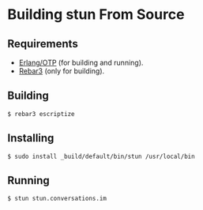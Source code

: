 # Building stun From Source

## Requirements

- [Erlang/OTP][erlang] (for building and running).
- [Rebar3][rebar3] (only for building).

## Building

    $ rebar3 escriptize

## Installing

    $ sudo install _build/default/bin/stun /usr/local/bin

## Running

    $ stun stun.conversations.im

[erlang]: https://erlang.org
[rebar3]: https://rebar3.org
